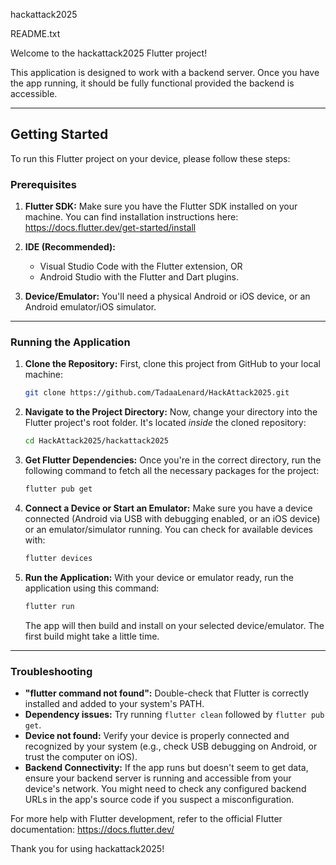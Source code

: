 hackattack2025

README.txt

Welcome to the hackattack2025 Flutter project!

This application is designed to work with a backend server. Once you have the app running, it should be fully functional provided the backend is accessible.

---

## Getting Started

To run this Flutter project on your device, please follow these steps:

### Prerequisites

1.  **Flutter SDK:** Make sure you have the Flutter SDK installed on your machine. You can find installation instructions here:
    https://docs.flutter.dev/get-started/install

2.  **IDE (Recommended):**
    * Visual Studio Code with the Flutter extension, OR
    * Android Studio with the Flutter and Dart plugins.

3.  **Device/Emulator:** You'll need a physical Android or iOS device, or an Android emulator/iOS simulator.

---

### Running the Application

1.  **Clone the Repository:**
    First, clone this project from GitHub to your local machine:
    ```bash
    git clone https://github.com/TadaaLenard/HackAttack2025.git
    ```

2.  **Navigate to the Project Directory:**
    Now, change your directory into the Flutter project's root folder. It's located *inside* the cloned repository:
    ```bash
    cd HackAttack2025/hackattack2025
    ```

3.  **Get Flutter Dependencies:**
    Once you're in the correct directory, run the following command to fetch all the necessary packages for the project:
    ```bash
    flutter pub get
    ```

4.  **Connect a Device or Start an Emulator:**
    Make sure you have a device connected (Android via USB with debugging enabled, or an iOS device) or an emulator/simulator running. You can check for available devices with:
    ```bash
    flutter devices
    ```

5.  **Run the Application:**
    With your device or emulator ready, run the application using this command:
    ```bash
    flutter run
    ```
    The app will then build and install on your selected device/emulator. The first build might take a little time.

---

### Troubleshooting

* **"flutter command not found":** Double-check that Flutter is correctly installed and added to your system's PATH.
* **Dependency issues:** Try running `flutter clean` followed by `flutter pub get`.
* **Device not found:** Verify your device is properly connected and recognized by your system (e.g., check USB debugging on Android, or trust the computer on iOS).
* **Backend Connectivity:** If the app runs but doesn't seem to get data, ensure your backend server is running and accessible from your device's network. You might need to check any configured backend URLs in the app's source code if you suspect a misconfiguration.

For more help with Flutter development, refer to the official Flutter documentation:
https://docs.flutter.dev/

Thank you for using hackattack2025!
